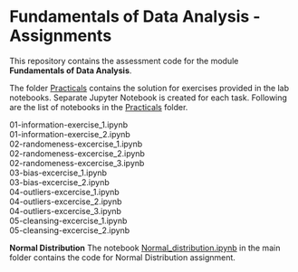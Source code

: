 # Fundamentals of Data Analysis - Assignments

This repository contains the assessment code for the module **Fundamentals of Data Analysis**. 

The folder [Practicals](https://github.com/pcsukumar/funddata-assessment/tree/main/Practicals "Practicals") contains the solution for exercises provided in the lab notebooks. Separate Jupyter Notebook is created for each task.  Following are the list of notebooks in the [Practicals](https://github.com/pcsukumar/funddata-assessment/tree/main/Practicals "Practicals")  folder.

01-information-exercise_1.ipynb<br>
01-information-exercise_2.ipynb<br>
02-randomeness-excercise_1.ipynb<br>
02-randomeness-excercise_2.ipynb<br>
02-randomeness-excercise_3.ipynb<br>
03-bias-excercise_1.ipynb<br>
03-bias-excercise_2.ipynb<br>
04-outliers-excercise_1.ipynb<br>
04-outliers-excercise_2.ipynb<br>
04-outliers-excercise_3.ipynb<br>
05-cleansing-excercise_1.ipynb<br>
05-cleansing-excercise_2.ipynb

**Normal Distribution**
The notebook [Normal_distribution.ipynb](https://github.com/pcsukumar/funddata-assessment/blob/main/Normal_distribution.ipynb "Normal_distribution.ipynb") in the main folder contains the code for Normal Distribution assignment. 